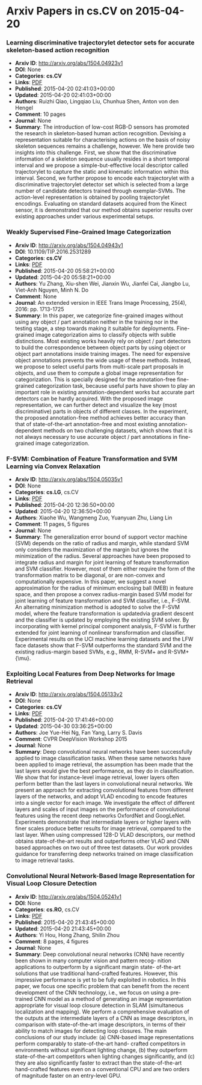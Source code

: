 # Arxiv Papers in cs.CV on 2015-04-20
### Learning discriminative trajectorylet detector sets for accurate skeleton-based action recognition
- **Arxiv ID**: http://arxiv.org/abs/1504.04923v1
- **DOI**: None
- **Categories**: **cs.CV**
- **Links**: [PDF](http://arxiv.org/pdf/1504.04923v1)
- **Published**: 2015-04-20 02:41:03+00:00
- **Updated**: 2015-04-20 02:41:03+00:00
- **Authors**: Ruizhi Qiao, Lingqiao Liu, Chunhua Shen, Anton von den Hengel
- **Comment**: 10 pages
- **Journal**: None
- **Summary**: The introduction of low-cost RGB-D sensors has promoted the research in skeleton-based human action recognition. Devising a representation suitable for characterising actions on the basis of noisy skeleton sequences remains a challenge, however. We here provide two insights into this challenge. First, we show that the discriminative information of a skeleton sequence usually resides in a short temporal interval and we propose a simple-but-effective local descriptor called trajectorylet to capture the static and kinematic information within this interval. Second, we further propose to encode each trajectorylet with a discriminative trajectorylet detector set which is selected from a large number of candidate detectors trained through exemplar-SVMs. The action-level representation is obtained by pooling trajectorylet encodings. Evaluating on standard datasets acquired from the Kinect sensor, it is demonstrated that our method obtains superior results over existing approaches under various experimental setups.



### Weakly Supervised Fine-Grained Image Categorization
- **Arxiv ID**: http://arxiv.org/abs/1504.04943v1
- **DOI**: 10.1109/TIP.2016.2531289
- **Categories**: **cs.CV**
- **Links**: [PDF](http://arxiv.org/pdf/1504.04943v1)
- **Published**: 2015-04-20 05:58:21+00:00
- **Updated**: 2015-04-20 05:58:21+00:00
- **Authors**: Yu Zhang, Xiu-shen Wei, Jianxin Wu, Jianfei Cai, Jiangbo Lu, Viet-Anh Nguyen, Minh N. Do
- **Comment**: None
- **Journal**: An extended version in IEEE Trans Image Processing, 25(4), 2016:
  pp. 1713-1725
- **Summary**: In this paper, we categorize fine-grained images without using any object / part annotation neither in the training nor in the testing stage, a step towards making it suitable for deployments. Fine-grained image categorization aims to classify objects with subtle distinctions. Most existing works heavily rely on object / part detectors to build the correspondence between object parts by using object or object part annotations inside training images. The need for expensive object annotations prevents the wide usage of these methods. Instead, we propose to select useful parts from multi-scale part proposals in objects, and use them to compute a global image representation for categorization. This is specially designed for the annotation-free fine-grained categorization task, because useful parts have shown to play an important role in existing annotation-dependent works but accurate part detectors can be hardly acquired. With the proposed image representation, we can further detect and visualize the key (most discriminative) parts in objects of different classes. In the experiment, the proposed annotation-free method achieves better accuracy than that of state-of-the-art annotation-free and most existing annotation-dependent methods on two challenging datasets, which shows that it is not always necessary to use accurate object / part annotations in fine-grained image categorization.



### F-SVM: Combination of Feature Transformation and SVM Learning via Convex Relaxation
- **Arxiv ID**: http://arxiv.org/abs/1504.05035v1
- **DOI**: None
- **Categories**: **cs.LG**, cs.CV
- **Links**: [PDF](http://arxiv.org/pdf/1504.05035v1)
- **Published**: 2015-04-20 12:36:50+00:00
- **Updated**: 2015-04-20 12:36:50+00:00
- **Authors**: Xiaohe Wu, Wangmeng Zuo, Yuanyuan Zhu, Liang Lin
- **Comment**: 11 pages, 5 figures
- **Journal**: None
- **Summary**: The generalization error bound of support vector machine (SVM) depends on the ratio of radius and margin, while standard SVM only considers the maximization of the margin but ignores the minimization of the radius. Several approaches have been proposed to integrate radius and margin for joint learning of feature transformation and SVM classifier. However, most of them either require the form of the transformation matrix to be diagonal, or are non-convex and computationally expensive. In this paper, we suggest a novel approximation for the radius of minimum enclosing ball (MEB) in feature space, and then propose a convex radius-margin based SVM model for joint learning of feature transformation and SVM classifier, i.e., F-SVM. An alternating minimization method is adopted to solve the F-SVM model, where the feature transformation is updatedvia gradient descent and the classifier is updated by employing the existing SVM solver. By incorporating with kernel principal component analysis, F-SVM is further extended for joint learning of nonlinear transformation and classifier. Experimental results on the UCI machine learning datasets and the LFW face datasets show that F-SVM outperforms the standard SVM and the existing radius-margin based SVMs, e.g., RMM, R-SVM+ and R-SVM+{\mu}.



### Exploiting Local Features from Deep Networks for Image Retrieval
- **Arxiv ID**: http://arxiv.org/abs/1504.05133v2
- **DOI**: None
- **Categories**: **cs.CV**
- **Links**: [PDF](http://arxiv.org/pdf/1504.05133v2)
- **Published**: 2015-04-20 17:41:46+00:00
- **Updated**: 2015-04-30 03:36:25+00:00
- **Authors**: Joe Yue-Hei Ng, Fan Yang, Larry S. Davis
- **Comment**: CVPR DeepVision Workshop 2015
- **Journal**: None
- **Summary**: Deep convolutional neural networks have been successfully applied to image classification tasks. When these same networks have been applied to image retrieval, the assumption has been made that the last layers would give the best performance, as they do in classification. We show that for instance-level image retrieval, lower layers often perform better than the last layers in convolutional neural networks. We present an approach for extracting convolutional features from different layers of the networks, and adopt VLAD encoding to encode features into a single vector for each image. We investigate the effect of different layers and scales of input images on the performance of convolutional features using the recent deep networks OxfordNet and GoogLeNet. Experiments demonstrate that intermediate layers or higher layers with finer scales produce better results for image retrieval, compared to the last layer. When using compressed 128-D VLAD descriptors, our method obtains state-of-the-art results and outperforms other VLAD and CNN based approaches on two out of three test datasets. Our work provides guidance for transferring deep networks trained on image classification to image retrieval tasks.



### Convolutional Neural Network-Based Image Representation for Visual Loop Closure Detection
- **Arxiv ID**: http://arxiv.org/abs/1504.05241v1
- **DOI**: None
- **Categories**: **cs.RO**, cs.CV
- **Links**: [PDF](http://arxiv.org/pdf/1504.05241v1)
- **Published**: 2015-04-20 21:43:45+00:00
- **Updated**: 2015-04-20 21:43:45+00:00
- **Authors**: Yi Hou, Hong Zhang, Shilin Zhou
- **Comment**: 8 pages, 4 figures
- **Journal**: None
- **Summary**: Deep convolutional neural networks (CNN) have recently been shown in many computer vision and pattern recog- nition applications to outperform by a significant margin state- of-the-art solutions that use traditional hand-crafted features. However, this impressive performance is yet to be fully exploited in robotics. In this paper, we focus one specific problem that can benefit from the recent development of the CNN technology, i.e., we focus on using a pre-trained CNN model as a method of generating an image representation appropriate for visual loop closure detection in SLAM (simultaneous localization and mapping). We perform a comprehensive evaluation of the outputs at the intermediate layers of a CNN as image descriptors, in comparison with state-of-the-art image descriptors, in terms of their ability to match images for detecting loop closures. The main conclusions of our study include: (a) CNN-based image representations perform comparably to state-of-the-art hand- crafted competitors in environments without significant lighting change, (b) they outperform state-of-the-art competitors when lighting changes significantly, and (c) they are also significantly faster to extract than the state-of-the-art hand-crafted features even on a conventional CPU and are two orders of magnitude faster on an entry-level GPU.



